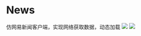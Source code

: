 # News
仿网易新闻客户端，实现网络获取数据，动态加载
![](http://ftp358758.host526.zhujiwu.cn/ss/S50908-091358.jpg)
![](http://ftp358758.host526.zhujiwu.cn/ss/S50908-091421.jpg)



